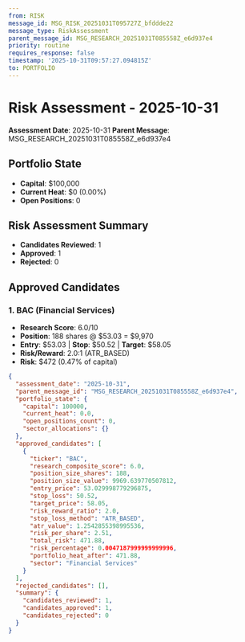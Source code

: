 ```yaml
---
from: RISK
message_id: MSG_RISK_20251031T095727Z_bfddde22
message_type: RiskAssessment
parent_message_id: MSG_RESEARCH_20251031T085558Z_e6d937e4
priority: routine
requires_response: false
timestamp: '2025-10-31T09:57:27.094815Z'
to: PORTFOLIO
---
```


# Risk Assessment - 2025-10-31

**Assessment Date**: 2025-10-31
**Parent Message**: MSG_RESEARCH_20251031T085558Z_e6d937e4

## Portfolio State
- **Capital**: $100,000
- **Current Heat**: $0 (0.00%)
- **Open Positions**: 0

## Risk Assessment Summary
- **Candidates Reviewed**: 1
- **Approved**: 1
- **Rejected**: 0

## Approved Candidates

### 1. BAC (Financial Services)
- **Research Score**: 6.0/10
- **Position**: 188 shares @ $53.03 = $9,970
- **Entry**: $53.03 | **Stop**: $50.52 | **Target**: $58.05
- **Risk/Reward**: 2.0:1 (ATR_BASED)
- **Risk**: $472 (0.47% of capital)


```json
{
  "assessment_date": "2025-10-31",
  "parent_message_id": "MSG_RESEARCH_20251031T085558Z_e6d937e4",
  "portfolio_state": {
    "capital": 100000,
    "current_heat": 0.0,
    "open_positions_count": 0,
    "sector_allocations": {}
  },
  "approved_candidates": [
    {
      "ticker": "BAC",
      "research_composite_score": 6.0,
      "position_size_shares": 188,
      "position_size_value": 9969.639770507812,
      "entry_price": 53.029998779296875,
      "stop_loss": 50.52,
      "target_price": 58.05,
      "risk_reward_ratio": 2.0,
      "stop_loss_method": "ATR_BASED",
      "atr_value": 1.2542855398995536,
      "risk_per_share": 2.51,
      "total_risk": 471.88,
      "risk_percentage": 0.0047187999999999996,
      "portfolio_heat_after": 471.88,
      "sector": "Financial Services"
    }
  ],
  "rejected_candidates": [],
  "summary": {
    "candidates_reviewed": 1,
    "candidates_approved": 1,
    "candidates_rejected": 0
  }
}
```
